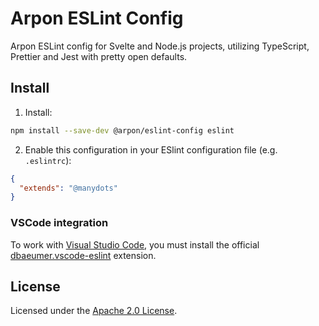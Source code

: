 # Arpon ESLint Config

Arpon ESLint config for Svelte and Node.js projects, utilizing TypeScript, Prettier and Jest with pretty open defaults.

## Install

1. Install:

```bash
npm install --save-dev @arpon/eslint-config eslint
```

2. Enable this configuration in your ESlint configuration file (e.g. `.eslintrc`):

```json
{
  "extends": "@manydots"
}
```

### VSCode integration

To work with [Visual Studio Code](https://code.visualstudio.com), you must install the official
[dbaeumer.vscode-eslint](https://marketplace.visualstudio.com/items?itemName=dbaeumer.vscode-eslint)
extension.

## License

Licensed under the [Apache 2.0 License](/LICENSE).
